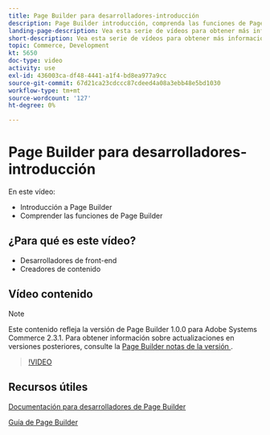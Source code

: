 ```yaml
---
title: Page Builder para desarrolladores-introducción
description: Page Builder introducción, comprenda las funciones de Page Builder
landing-page-description: Vea esta serie de vídeos para obtener más información sobre Page Builder y cómo puede ampliarlo para crear experiencias de escaparate óptimas  [!DNL Commerce]  .
short-description: Vea esta serie de vídeos para obtener más información sobre Page Builder y cómo puede ampliarlo para crear experiencias de escaparate óptimas  [!DNL Commerce]  .
topic: Commerce, Development
kt: 5650
doc-type: video
activity: use
exl-id: 436003ca-df48-4441-a1f4-bd8ea977a9cc
source-git-commit: 67d21ca23cdccc87cdeed4a08a3ebb48e5bd1030
workflow-type: tm+mt
source-wordcount: '127'
ht-degree: 0%

---
```


# Page Builder para desarrolladores-introducción

En este vídeo:

- Introducción a Page Builder
- Comprender las funciones de Page Builder

## ¿Para qué es este vídeo?

- Desarrolladores de front-end
- Creadores de contenido

## Vídeo contenido

>[!NOTE]
>
>Este contenido refleja la versión de Page Builder 1.0.0 para Adobe Systems Commerce 2.3.1. Para obtener información sobre actualizaciones en versiones posteriores, consulte la [ Page Builder notas de la versión ](https://experienceleague.adobe.com/docs/commerce-admin/page-builder/release-notes.html) .

>[!VIDEO](https://video.tv.adobe.com/v/35709?quality=12&learn=on)

## Recursos útiles

[Documentación para desarrolladores de Page Builder](https://developer.adobe.com/commerce/frontend-core/page-builder/)

[Guía de Page Builder](https://experienceleague.adobe.com/docs/commerce-admin/page-builder/introduction.html)
